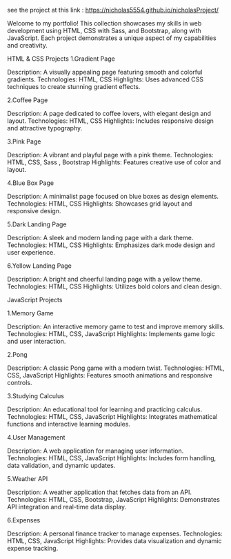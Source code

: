 see the project at this link : https://nicholas5554.github.io/nicholasProject/

Welcome to my portfolio! This collection showcases my skills in web development using HTML, CSS with Sass, and Bootstrap, along with JavaScript. Each project demonstrates a unique aspect of my capabilities and creativity.

HTML & CSS Projects
1.Gradient Page

Description: A visually appealing page featuring smooth and colorful gradients.
Technologies: HTML, CSS
Highlights: Uses advanced CSS techniques to create stunning gradient effects.

2.Coffee Page

Description: A page dedicated to coffee lovers, with elegant design and layout.
Technologies: HTML, CSS
Highlights: Includes responsive design and attractive typography.

3.Pink Page

Description: A vibrant and playful page with a pink theme.
Technologies: HTML, CSS, Sass , Bootstrap
Highlights: Features creative use of color and layout.

4.Blue Box Page

Description: A minimalist page focused on blue boxes as design elements.
Technologies: HTML, CSS
Highlights: Showcases grid layout and responsive design.

5.Dark Landing Page

Description: A sleek and modern landing page with a dark theme.
Technologies: HTML, CSS
Highlights: Emphasizes dark mode design and user experience.

6.Yellow Landing Page

Description: A bright and cheerful landing page with a yellow theme.
Technologies: HTML, CSS
Highlights: Utilizes bold colors and clean design.


JavaScript Projects

1.Memory Game

Description: An interactive memory game to test and improve memory skills.
Technologies: HTML, CSS, JavaScript
Highlights: Implements game logic and user interaction.

2.Pong

Description: A classic Pong game with a modern twist.
Technologies: HTML, CSS, JavaScript
Highlights: Features smooth animations and responsive controls.

3.Studying Calculus

Description: An educational tool for learning and practicing calculus.
Technologies: HTML, CSS, JavaScript
Highlights: Integrates mathematical functions and interactive learning modules.

4.User Management

Description: A web application for managing user information.
Technologies: HTML, CSS, JavaScript
Highlights: Includes form handling, data validation, and dynamic updates.

5.Weather API

Description: A weather application that fetches data from an API.
Technologies: HTML, CSS, Bootstrap, JavaScript
Highlights: Demonstrates API integration and real-time data display.

6.Expenses

Description: A personal finance tracker to manage expenses.
Technologies: HTML, CSS, JavaScript
Highlights: Provides data visualization and dynamic expense tracking.

